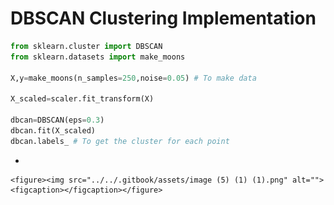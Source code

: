 # DBSCAN Clustering Implementation

```python
from sklearn.cluster import DBSCAN
from sklearn.datasets import make_moons

X,y=make_moons(n_samples=250,noise=0.05) # To make data

X_scaled=scaler.fit_transform(X)

dbcan=DBSCAN(eps=0.3)
dbcan.fit(X_scaled)
dbcan.labels_ # To get the cluster for each point


```

*

    <figure><img src="../../.gitbook/assets/image (5) (1) (1).png" alt=""><figcaption></figcaption></figure>
